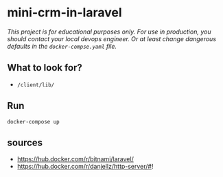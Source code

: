 # mini-crm-in-laravel

*This project is for educational purposes only. For use in production, you should contact your local devops engineer. Or at least change dangerous defaults in the `docker-compse.yaml` file.*

## What to look for?
 - `/client/lib/`

## Run
```
docker-compose up
```

## sources

 - https://hub.docker.com/r/bitnami/laravel/
 - https://hub.docker.com/r/danjellz/http-server/#!

